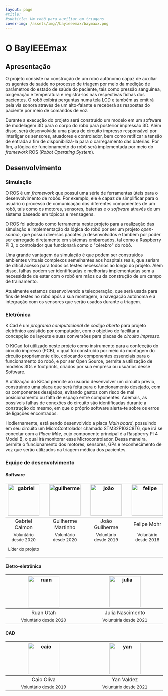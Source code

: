 ```yaml
---
layout: page
#title: 
#subtitle: Um robô para auxiliar em triagens
cover-img: /assets/img//bayieeemax/baymaxx.png
---
```

# O BayIEEEmax

## Apresentação
O projeto consiste na construção de um robô autônomo capaz de auxiliar os agentes de saúde no processo de triagem por meio da medição de parâmetros do estado de saúde do paciente, tais como pressão sanguínea, oxigenação e temperatura e registrá-los nas respectivas fichas dos pacientes. O robô exibirá perguntas numa tela LCD e também as emitirá pela via sonora através de um alto-falante e receberá as respostas do paciente por meio de comandos de voz.

Durante a execução do projeto será construído um modelo em um software de modelagem 3D para o corpo do robô para posterior impressão 3D. Além disso, será desenvolvida uma placa de circuito impresso responsável por interligar os sensores, atuadores e controlador, bem como retificar a tensão de entrada a fim de disponibilizá-la para o carregamento das baterias. Por fim, a lógica de funcionamento do robô será implementada por meio do *framework* ROS (*Robot Operating System*).

## Desenvolvimento

### Simulação

O ROS é um *framework* que possui uma série de ferramentas úteis para o desenvolvimento de robôs. Por exemplo, ele é capaz de simplificar para o usuário o processo de comunicação dos diferentes componentes de um robô, tais como os motores, sensores, baterias e o *software* através de um sistema baseado em tópicos e mensagens. 

O ROS foi adotado como ferramenta neste projeto para a realização das simulação e implementação da lógica do robô por ser um projeto *open-source*, que possui diversos pacotes já desenvolvidos e também por poder ser carregado diretamente em sistemas embarcados, tal como a Raspberry Pi 3, o controlador que funcionará como o "cérebro" do robô.

Uma grande vantagem da simulação é que podem ser construídos ambientes virtuais complexos semelhantes aos hospitais reais, que seriam de difícil acesso para todos os testes necessários ao longo do projeto. Além disso, falhas podem ser identificadas  e melhorias implementadas sem a necessidade de estar com o robô em mãos ou da construção de um campo de trainamento.

Atualmente estamos desenvolvendo a teleoperação, que será usada para fins de testes no robô após a sua montagem, a navegação autônoma e a integração com os sensores que serão usados durante a triagem.

### Eletrônica

KiCad é um *programa computacional* de *código aberto* para projeto eletrônico assistido por computador, com o objetivo de facilitar a concepção de layouts e suas conversões para placas de *circuito impresso*.

O KiCad foi utilizado neste projeto como instrumento para a confecção do circuito impresso (PCB), o qual foi construído por meio da montagem do circuito propriamente dito, colocando componentes essenciais para o funcionamento do robô, e por ser Open Source, permite a utilização de modelos 3Ds e footprints, criados por sua empresa ou usuários desse Software.

A utilização do KiCad permite ao usuário desenvolver um circuito prévio, construindo uma placa que será feita para o funcionamento desejado, com os componentes desejados, evitando gastos com risco de mal posicionamento ou falta de espaço entre componentes. Ademais, as possíveis falhas de conexões do circuito são identificadas durante a construção do mesmo, em que o próprio software alerta-te sobre os erros de ligações encontrados.

Hodiernamente, está sendo desenvolvido a placa *Main board*, possuindo em seu circuito um MicroControlador chamado STM32F103C8T6, que irá se conectar com a *Placa Mãe*, cujo componente principal é a Raspberry PI 4 Model B, o qual irá monitorar esse Microcontrolador. Dessa maneira, permite o funcionamento dos motores, sensores, GPs e reconhecimento de voz que serão utilizados na triagem médica dos pacientes.

### Equipe de desenvolvimento
#### Software
<div class="row">
  <div class=" col-xl-auto offset-xl-0 col-lg-4 offset-lg-0">
    <div class="mobile-side-scroller">
      <table class="table-borderless highlight">
        <thead>
          <tr>
            <th><center><img src="{{ 'assets/img/voluntarios/gabriel_calmon.png' | relative_url }}" width="100" alt="gabriel" class="img-fluid rounded-circle" /></center></th>
            <th></th>
            <th><center><img src="{{ 'assets/img/voluntarios/guilherme_martinho.png' | relative_url }}" width="100" alt="guilherme" class="img-fluid rounded-circle"/></center></th>
            <th></th>
            <th><center><img src="{{ 'assets/img/voluntarios/joao_guilherme.png' | relative_url }}" width="100" alt="joão" class="img-fluid rounded-circle"/></center></th>
            <th></th>
            <th><center><img src="{{ 'assets/img/voluntarios/felipe_mohr.png' | relative_url }}" width="100" alt="felipe" class="img-fluid rounded-circle" /></center></th>
          </tr>
        </thead>
        <tbody>
          <tr class="font-weight-bolder" style="text-align: center margin-top: 0">
            <td width="25%"><center>Gabriel Calmon</center></td>
            <td></td>
            <td width="25%"><center>Guilherme Martinho</center></td>
            <td></td>
            <td width="25%"><center>João Guilherme</center></td>
            <td></td>
            <td width="25%"><center>Felipe Mohr</center></td>
          </tr>
          <tr style="text-align: center" >
            <td style="vertical-align: top"><small><center>Voluntário desde 2020 <p/> Líder do projeto</center></small></td>
            <td></td>
            <td style="vertical-align: top"><small><center>Voluntário desde 2020</center></small></td>
            <td></td>
            <td style="vertical-align: top"><small><center>Voluntário desde 2019</center></small></td>
            <td></td>
            <td style="vertical-align: top"><small><center>Voluntário desde 2018</center></small></td>
          </tr>
        </tbody>
      </table>
    </div>
  </div>
</div>

#### Eletro-eletrônica
<div class="row">
  <div class=" col-xl-auto offset-xl-0 col-lg-4 offset-lg-0">
    <div class="mobile-side-scroller">
      <table class="table-borderless highlight">
        <thead>
          <tr>
            <th><center><img src="{{ 'assets/img/voluntarios/ruan_utah.png' | relative_url }}" width="100" alt="ruan" class="img-fluid rounded-circle" /></center></th>
            <th></th>
            <th><center><img src="{{ 'assets/img/voluntarios/julia_nascimento.png' | relative_url }}" width="100" alt="julia" class="img-fluid rounded-circle"/></center></th>
          </tr>
        </thead>
        <tbody>
          <tr class="font-weight-bolder" style="text-align: center margin-top: 0">
            <td width="50%"><center>Ruan Utah</center></td>
            <td></td>
            <td width="50%"><center>Julia Nascimento</center></td>
          </tr>
          <tr style="text-align: center" >
            <td style="vertical-align: top"><small><center>Voluntário desde 2020</center></small></td>
            <td></td>
            <td style="vertical-align: top"><small><center>Voluntária desde 2021</center></small></td>
          </tr>
        </tbody>
      </table>
    </div>
  </div>
</div>

#### CAD
<div class="row">
  <div class=" col-xl-auto offset-xl-0 col-lg-4 offset-lg-0">
    <div class="mobile-side-scroller">
      <table class="table-borderless highlight">
        <thead>
          <tr>
            <th><center><img src="{{ 'assets/img/voluntarios/caio_oliva.png' | relative_url }}" width="100" alt="caio" class="img-fluid rounded-circle" /></center></th>
            <th></th>
            <th><center><img src="{{ 'assets/img/voluntarios/yan_valdez.png' | relative_url }}" width="100" alt="yan" class="img-fluid rounded-circle"/></center></th>
          </tr>
        </thead>
        <tbody>
          <tr class="font-weight-bolder" style="text-align: center margin-top: 0">
            <td width="50%"><center>Caio Oliva</center></td>
            <td></td>
            <td width="50%"><center>Yan Valdez</center></td>
          </tr>
          <tr style="text-align: center" >
            <td style="vertical-align: top"><small><center>Voluntário desde 2019</center></small></td>
            <td></td>
            <td style="vertical-align: top"><small><center>Voluntário desde 2021</center></small></td>
          </tr>
        </tbody>
      </table>
    </div>
  </div>
</div>

